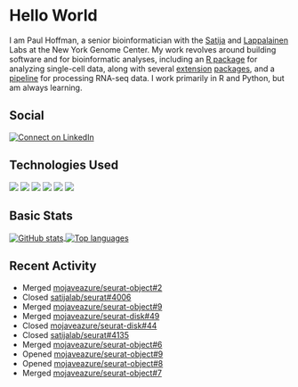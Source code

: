 
<!-- README.md is generated from README.Rmd. Please edit that file -->

# Hello World

I am Paul Hoffman, a senior bioinformatician with the
[Satija](https://satijalab.org) and [Lappalainen](https://tllab.org)
Labs at the New York Genome Center. My work revolves around building
software and for bioinformatic analyses, including an [R
package](https://github.com/satijalab/seurat) for analyzing single-cell
data, along with several
[extension](https://github.com/satijalab/seurat-data)
[packages](https://github.com/mojaveazure/seurat-disk), and a
[pipeline](https://github.com/LappalainenLab/RNApipeline) for processing
RNA-seq data. I work primarily in R and Python, but am always learning.

## Social

<!-- badges: start -->

[![Connect on
LinkedIn](https://img.shields.io/badge/--linkedin?label=LinkedIn&logo=LinkedIn&style=social)](https://www.linkedin.com/in/pauljhoffman)

<!-- badges: end -->

## Technologies Used

<!-- badges: start -->

![](https://img.shields.io/badge/r-%23276DC3.svg?&logo=r&logoColor=white)
![](https://img.shields.io/badge/python%20-%2314354C.svg?&logo=python&logoColor=white)
![](https://img.shields.io/badge/markdown-%23000000.svg?&logo=markdown&logoColor=white)
![](https://img.shields.io/badge/git%20-%23F05033.svg?&logo=git&logoColor=white)
![](https://img.shields.io/badge/github%20-%23121011.svg?&logo=github&logoColor=white)
![](https://img.shields.io/badge/docker%20-%230db7ed.svg?&logo=docker&logoColor=white)
<!-- ![](https://img.shields.io/badge/Google%20Cloud%20-%234285F4.svg?&logo=google-cloud&logoColor=white) -->
<!-- badges: end -->

## Basic Stats

<a href="https://github.com/anuraghazra/github-readme-stats">
<img align="center" src="https://github-readme-stats.vercel.app/api?username=mojaveazure&count_private=true&show_icons=true" alt="GitHub stats" />
</a> <a href="https://github.com/anuraghazra/github-readme-stats">
<img align="center" src="https://github-readme-stats.vercel.app/api/top-langs?username=mojaveazure&layout=compact" alt= "Top languages" />
</a>

## Recent Activity

  - Merged
    [mojaveazure/seurat-object\#2](https://github.com/mojaveazure/seurat-object/pull/2)
  - Closed
    [satijalab/seurat\#4006](https://github.com/satijalab/seurat/issues/4006)
  - Merged
    [mojaveazure/seurat-object\#9](https://github.com/mojaveazure/seurat-object/pull/9)
  - Merged
    [mojaveazure/seurat-disk\#49](https://github.com/mojaveazure/seurat-disk/pull/49)
  - Closed
    [mojaveazure/seurat-disk\#44](https://github.com/mojaveazure/seurat-disk/issues/44)
  - Closed
    [satijalab/seurat\#4135](https://github.com/satijalab/seurat/issues/4135)
  - Merged
    [mojaveazure/seurat-object\#6](https://github.com/mojaveazure/seurat-object/pull/6)
  - Opened
    [mojaveazure/seurat-object\#9](https://github.com/mojaveazure/seurat-object/pull/9)
  - Opened
    [mojaveazure/seurat-object\#8](https://github.com/mojaveazure/seurat-object/pull/8)
  - Merged
    [mojaveazure/seurat-object\#7](https://github.com/mojaveazure/seurat-object/pull/7)
